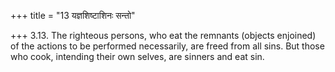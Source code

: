 +++
title = "13 यज्ञशिष्टाशिनः सन्तो"

+++
3.13. The righteous persons, who eat the remnants (objects enjoined) of
the actions to be performed necessarily, are freed from all sins. But
those who cook, intending their own selves, are sinners and eat sin.

